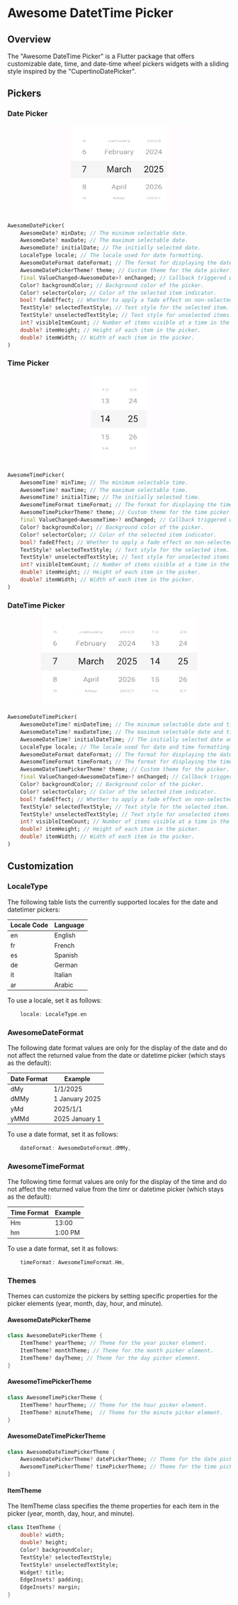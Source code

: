 # Awesome DatetTime Picker

## Overview
The "Awesome DateTime Picker" is a Flutter package that offers customizable date, time, and date-time wheel pickers widgets with a sliding style inspired by the "CupertinoDatePicker".

## Pickers

### Date Picker
<p align="center" width="100%">
    <img src="https://github.com/inesachour/awesome_datetime_picker/blob/master/images/date_picker.jpg?raw=true" height="200">
</p>

```dart
AwesomeDatePicker(
    AwesomeDate? minDate; // The minimum selectable date.
    AwesomeDate? maxDate; // The maximum selectable date.
    AwesomeDate? initialDate; // The initially selected date.
    LocaleType locale; // The locale used for date formatting.
    AwesomeDateFormat dateFormat; // The format for displaying the date.
    AwesomeDatePickerTheme? theme; // Custom theme for the date picker.
    final ValueChanged<AwesomeDate>? onChanged; // Callback triggered when the date is changed.
    Color? backgroundColor; // Background color of the picker.
    Color? selectorColor; // Color of the selected item indicator.
    bool? fadeEffect; // Whether to apply a fade effect on non-selected items.
    TextStyle? selectedTextStyle; // Text style for the selected item.
    TextStyle? unselectedTextStyle; // Text style for unselected items.
    int? visibleItemCount; // Number of items visible at a time in the picker.
    double? itemHeight; // Height of each item in the picker.
    double? itemWidth; // Width of each item in the picker.
)
```


### Time Picker
<p align="center" width="100%">
    <img src="https://github.com/inesachour/awesome_datetime_picker/blob/master/images/time_picker.jpg?raw=true" height="200">
</p>

```dart
AwesomeTimePicker(
    AwesomeTime? minTime; // The minimum selectable time.
    AwesomeTime? maxTime; // The maximum selectable time.
    AwesomeTime? initialTime; // The initially selected time.
    AwesomeTimeFormat timeFormat; // The format for displaying the time (12-hour or 24-hour).
    AwesomeTimePickerTheme? theme; // Custom theme for the time picker.
    final ValueChanged<AwesomeTime>? onChanged; // Callback triggered when the time is changed.
    Color? backgroundColor; // Background color of the picker.
    Color? selectorColor; // Color of the selected item indicator.
    bool? fadeEffect; // Whether to apply a fade effect on non-selected items.
    TextStyle? selectedTextStyle; // Text style for the selected item.
    TextStyle? unselectedTextStyle; // Text style for unselected items.
    int? visibleItemCount; // Number of items visible at a time in the picker.
    double? itemHeight; // Height of each item in the picker.
    double? itemWidth; // Width of each item in the picker.
)
```


### DateTime Picker
<p align="center" width="100%">
    <img src="https://github.com/inesachour/awesome_datetime_picker/blob/master/images/datetime_picker.jpg?raw=true" height="200">
</p>

```dart
AwesomeDateTimePicker(
    AwesomeDateTime? minDateTime; // The minimum selectable date and time.
    AwesomeDateTime? maxDateTime; // The maximum selectable date and time.
    AwesomeDateTime? initialDateTime; // The initially selected date and time.
    LocaleType locale; // The locale used for date and time formatting.
    AwesomeDateFormat dateFormat; // The format for displaying the date.
    AwesomeTimeFormat timeFormat; // The format for displaying the time.
    AwesomeDateTimePickerTheme? theme; // Custom theme for the picker.
    final ValueChanged<AwesomeDateTime>? onChanged; // Callback triggered when the date/time is changed.
    Color? backgroundColor; // Background color of the picker.
    Color? selectorColor; // Color of the selected item indicator.
    bool? fadeEffect; // Whether to apply a fade effect on non-selected items.
    TextStyle? selectedTextStyle; // Text style for the selected item.
    TextStyle? unselectedTextStyle; // Text style for unselected items.
    int? visibleItemCount; // Number of items visible at a time in the picker.
    double? itemHeight; // Height of each item in the picker.
    double? itemWidth; // Width of each item in the picker.
)
```

## Customization
### LocaleType
The following table lists the currently supported locales for the date and datetimer pickers:

| Locale Code | Language         |
|-------------|------------------|
| en          | English          |
| fr          | French           |
| es          | Spanish          |
| de          | German           |
| it          | Italian          |
| ar          | Arabic           |

To use a locale, set it as follows:
```dart
    locale: LocaleType.en
```
### AwesomeDateFormat
The following date format values are only for the display of the date and do not affect the returned value from the date or datetime picker (which stays as the default):

| Date Format | Example           |
|-------------|-------------------|
| dMy         | 1/1/2025          |
| dMMy        | 1 January 2025    |
| yMd         | 2025/1/1          |
| yMMd        | 2025 January 1    |

To use a date format, set it as follows:
```dart
    dateFormat: AwesomeDateFormat.dMMy,
```

### AwesomeTimeFormat
The following time format values are only for the display of the time and do not affect the returned value from the timr or datetime picker (which stays as the default):

| Time Format | Example        |
|-------------|----------------|
| Hm          | 13:00          |
| hm          | 1:00 PM        |

To use a date format, set it as follows:
```dart
    timeFormat: AwesomeTimeFormat.Hm,
```

### Themes
Themes can customize the pickers by setting specific properties for the picker elements (year, month, day, hour, and minute).

#### AwesomeDatePickerTheme
```dart
class AwesomeDatePickerTheme {
    ItemTheme? yearTheme; // Theme for the year picker element.
    ItemTheme? monthTheme; // Theme for the month picker element.
    ItemTheme? dayTheme; // Theme for the day picker element.
}
```

#### AwesomeTimePickerTheme
```dart
class AwesomeTimePickerTheme {
    ItemTheme? hourTheme; // Theme for the hour picker element.
    ItemTheme? minuteTheme;  // Theme for the minute picker element.
}
```

#### AwesomeDateTimePickerTheme
```dart
class AwesomeDateTimePickerTheme {
    AwesomeDatePickerTheme? datePickerTheme; // Theme for the date picker element.
    AwesomeTimePickerTheme? timePickerTheme; // Theme for the time picker element.
}
```

#### ItemTheme
The ItemTheme class specifies the theme properties for each item in the picker (year, month, day, hour, and minute).
```dart
class ItemTheme {
    double? width;
    double? height;
    Color? backgroundColor;
    TextStyle? selectedTextStyle;
    TextStyle? unselectedTextStyle;
    Widget? title;
    EdgeInsets? padding;
    EdgeInsets? margin;
}
```